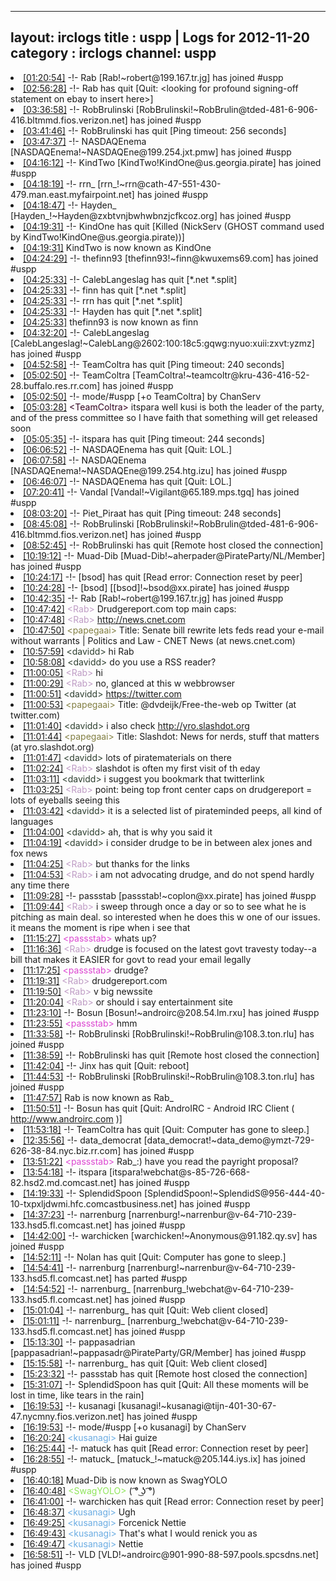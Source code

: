 
---
layout: irclogs
title : uspp | Logs for 2012-11-20
category : irclogs
channel: uspp
---
<li class="logitem"><a href="#01:20:54" name="01:20:54" class="time">[01:20:54]</a> -!- <span class="join">Rab</span> [Rab!~robert@199.167.tr.jg] has joined #uspp </li>
<li class="logitem"><a href="#02:56:28" name="02:56:28" class="time">[02:56:28]</a> -!- <span class="quit">Rab</span> has quit [Quit: &lt;looking for profound signing-off statement on ebay to insert here&gt;] </li>
<li class="logitem"><a href="#03:36:58" name="03:36:58" class="time">[03:36:58]</a> -!- <span class="join">RobBrulinski</span> [RobBrulinski!~RobBrulin@tded-481-6-906-416.bltmmd.fios.verizon.net] has joined #uspp </li>
<li class="logitem"><a href="#03:41:46" name="03:41:46" class="time">[03:41:46]</a> -!- <span class="quit">RobBrulinski</span> has quit [Ping timeout: 256 seconds] </li>
<li class="logitem"><a href="#03:47:37" name="03:47:37" class="time">[03:47:37]</a> -!- <span class="join">NASDAQEnema</span> [NASDAQEnema!~NASDAQEne@199.254.jxt.pmw] has joined #uspp </li>
<li class="logitem"><a href="#04:16:12" name="04:16:12" class="time">[04:16:12]</a> -!- <span class="join">KindTwo</span> [KindTwo!KindOne@us.georgia.pirate] has joined #uspp </li>
<li class="logitem"><a href="#04:18:19" name="04:18:19" class="time">[04:18:19]</a> -!- <span class="join">rrn_</span> [rrn_!~rrn@cath-47-551-430-479.man.east.myfairpoint.net] has joined #uspp </li>
<li class="logitem"><a href="#04:18:47" name="04:18:47" class="time">[04:18:47]</a> -!- <span class="join">Hayden_</span> [Hayden_!~Hayden@zxbtvnjbwhwbnzjcfkcoz.org] has joined #uspp </li>
<li class="logitem"><a href="#04:19:31" name="04:19:31" class="time">[04:19:31]</a> -!- <span class="quit">KindOne</span> has quit [Killed (NickServ (GHOST command used by KindTwo!KindOne@us.georgia.pirate))] </li>
<li class="logitem"><a href="#04:19:31" name="04:19:31" class="time">[04:19:31]</a> <span class="nick">KindTwo</span> is now known as <span class="nick">KindOne</span> </li>
<li class="logitem"><a href="#04:24:29" name="04:24:29" class="time">[04:24:29]</a> -!- <span class="join">thefinn93</span> [thefinn93!~finn@kwuxems69.com] has joined #uspp </li>
<li class="logitem"><a href="#04:25:33" name="04:25:33" class="time">[04:25:33]</a> -!- <span class="quit">CalebLangeslag</span> has quit [*.net *.split] </li>
<li class="logitem"><a href="#04:25:33" name="04:25:33" class="time">[04:25:33]</a> -!- <span class="quit">finn</span> has quit [*.net *.split] </li>
<li class="logitem"><a href="#04:25:33" name="04:25:33" class="time">[04:25:33]</a> -!- <span class="quit">rrn</span> has quit [*.net *.split] </li>
<li class="logitem"><a href="#04:25:33" name="04:25:33" class="time">[04:25:33]</a> -!- <span class="quit">Hayden</span> has quit [*.net *.split] </li>
<li class="logitem"><a href="#04:25:33" name="04:25:33" class="time">[04:25:33]</a> <span class="nick">thefinn93</span> is now known as <span class="nick">finn</span> </li>
<li class="logitem"><a href="#04:32:20" name="04:32:20" class="time">[04:32:20]</a> -!- <span class="join">CalebLangeslag</span> [CalebLangeslag!~CalebLang@2602:100:18c5:gqwg:nyuo:xuii:zxvt:yzmz] has joined #uspp </li>
<li class="logitem"><a href="#04:52:58" name="04:52:58" class="time">[04:52:58]</a> -!- <span class="quit">TeamColtra</span> has quit [Ping timeout: 240 seconds] </li>
<li class="logitem"><a href="#05:02:50" name="05:02:50" class="time">[05:02:50]</a> -!- <span class="join">TeamColtra</span> [TeamColtra!~teamcoltr@kru-436-416-52-28.buffalo.res.rr.com] has joined #uspp </li>
<li class="logitem"><a href="#05:02:50" name="05:02:50" class="time">[05:02:50]</a> -!- mode/<span class="mode">#uspp</span> [+o TeamColtra] by ChanServ </li>
<li class="logitem"><a href="#05:03:28" name="05:03:28" class="time">[05:03:28]</a> <span class="person" style="color:#30001e">&lt;TeamColtra&gt;</span> itspara well kusi is both the leader of the party, and of the press committee so I have faith that something will get released soon </li>
<li class="logitem"><a href="#05:05:35" name="05:05:35" class="time">[05:05:35]</a> -!- <span class="quit">itspara</span> has quit [Ping timeout: 244 seconds] </li>
<li class="logitem"><a href="#06:06:52" name="06:06:52" class="time">[06:06:52]</a> -!- <span class="quit">NASDAQEnema</span> has quit [Quit: LOL.] </li>
<li class="logitem"><a href="#06:07:58" name="06:07:58" class="time">[06:07:58]</a> -!- <span class="join">NASDAQEnema</span> [NASDAQEnema!~NASDAQEne@199.254.htg.izu] has joined #uspp </li>
<li class="logitem"><a href="#06:46:07" name="06:46:07" class="time">[06:46:07]</a> -!- <span class="quit">NASDAQEnema</span> has quit [Quit: LOL.] </li>
<li class="logitem"><a href="#07:20:41" name="07:20:41" class="time">[07:20:41]</a> -!- <span class="join">Vandal</span> [Vandal!~Vigilant@65.189.mps.tgq] has joined #uspp </li>
<li class="logitem"><a href="#08:03:20" name="08:03:20" class="time">[08:03:20]</a> -!- <span class="quit">Piet_Piraat</span> has quit [Ping timeout: 248 seconds] </li>
<li class="logitem"><a href="#08:45:08" name="08:45:08" class="time">[08:45:08]</a> -!- <span class="join">RobBrulinski</span> [RobBrulinski!~RobBrulin@tded-481-6-906-416.bltmmd.fios.verizon.net] has joined #uspp </li>
<li class="logitem"><a href="#08:52:45" name="08:52:45" class="time">[08:52:45]</a> -!- <span class="quit">RobBrulinski</span> has quit [Remote host closed the connection] </li>
<li class="logitem"><a href="#10:19:12" name="10:19:12" class="time">[10:19:12]</a> -!- <span class="join">Muad-Dib</span> [Muad-Dib!~aherpader@PirateParty/NL/Member] has joined #uspp </li>
<li class="logitem"><a href="#10:24:17" name="10:24:17" class="time">[10:24:17]</a> -!- <span class="quit">[bsod]</span> has quit [Read error: Connection reset by peer] </li>
<li class="logitem"><a href="#10:24:28" name="10:24:28" class="time">[10:24:28]</a> -!- <span class="join">[bsod]</span> [[bsod]!~bsod@xx.pirate] has joined #uspp </li>
<li class="logitem"><a href="#10:42:35" name="10:42:35" class="time">[10:42:35]</a> -!- <span class="join">Rab</span> [Rab!~robert@199.167.tr.jg] has joined #uspp </li>
<li class="logitem"><a href="#10:47:42" name="10:47:42" class="time">[10:47:42]</a> <span class="person" style="color:#be9bc4">&lt;Rab&gt;</span> Drudgereport.com top main caps: </li>
<li class="logitem"><a href="#10:47:48" name="10:47:48" class="time">[10:47:48]</a> <span class="person" style="color:#be9bc4">&lt;Rab&gt;</span> <a href="http://news.cnet.com/8301-13578_3-57552225-38/senate-bill-rewrite-lets-feds-read-your-e-mail-without-warrants/?part=rss&amp;subj=news&amp;tag=title" target="_blank">http://news.cnet.com</a> </li>
<li class="logitem"><a href="#10:47:50" name="10:47:50" class="time">[10:47:50]</a> <span class="person" style="color:#817e41">&lt;papegaai&gt;</span> Title: Senate bill rewrite lets feds read your e-mail without warrants | Politics and Law - CNET News (at news.cnet.com) </li>
<li class="logitem"><a href="#10:57:59" name="10:57:59" class="time">[10:57:59]</a> <span class="person" style="color:#2d3f2f">&lt;davidd&gt;</span> hi Rab </li>
<li class="logitem"><a href="#10:58:08" name="10:58:08" class="time">[10:58:08]</a> <span class="person" style="color:#2d3f2f">&lt;davidd&gt;</span> do you use a RSS reader? </li>
<li class="logitem"><a href="#11:00:05" name="11:00:05" class="time">[11:00:05]</a> <span class="person" style="color:#be9bc4">&lt;Rab&gt;</span> hi </li>
<li class="logitem"><a href="#11:00:29" name="11:00:29" class="time">[11:00:29]</a> <span class="person" style="color:#be9bc4">&lt;Rab&gt;</span> no, glanced at this w webbrowser </li>
<li class="logitem"><a href="#11:00:51" name="11:00:51" class="time">[11:00:51]</a> <span class="person" style="color:#2d3f2f">&lt;davidd&gt;</span> <a href="https://twitter.com/dvdeijk/lists/free-the-web" target="_blank">https://twitter.com</a> </li>
<li class="logitem"><a href="#11:00:53" name="11:00:53" class="time">[11:00:53]</a> <span class="person" style="color:#817e41">&lt;papegaai&gt;</span> Title: @dvdeijk/Free-the-web op Twitter (at twitter.com) </li>
<li class="logitem"><a href="#11:01:40" name="11:01:40" class="time">[11:01:40]</a> <span class="person" style="color:#2d3f2f">&lt;davidd&gt;</span> i also check <a href="http://yro.slashdot.org" target="_blank">http://yro.slashdot.org</a> </li>
<li class="logitem"><a href="#11:01:44" name="11:01:44" class="time">[11:01:44]</a> <span class="person" style="color:#817e41">&lt;papegaai&gt;</span> Title: Slashdot: News for nerds, stuff that matters (at yro.slashdot.org) </li>
<li class="logitem"><a href="#11:01:47" name="11:01:47" class="time">[11:01:47]</a> <span class="person" style="color:#2d3f2f">&lt;davidd&gt;</span> lots of piratematerials on there </li>
<li class="logitem"><a href="#11:02:24" name="11:02:24" class="time">[11:02:24]</a> <span class="person" style="color:#be9bc4">&lt;Rab&gt;</span> slashdot is often my first visit of th eday </li>
<li class="logitem"><a href="#11:03:11" name="11:03:11" class="time">[11:03:11]</a> <span class="person" style="color:#2d3f2f">&lt;davidd&gt;</span> i suggest you bookmark that twitterlink </li>
<li class="logitem"><a href="#11:03:25" name="11:03:25" class="time">[11:03:25]</a> <span class="person" style="color:#be9bc4">&lt;Rab&gt;</span> point: being top front center caps on drudgereport = lots of eyeballs seeing this </li>
<li class="logitem"><a href="#11:03:42" name="11:03:42" class="time">[11:03:42]</a> <span class="person" style="color:#2d3f2f">&lt;davidd&gt;</span> it is a selected list of pirateminded peeps, all kind of languages </li>
<li class="logitem"><a href="#11:04:00" name="11:04:00" class="time">[11:04:00]</a> <span class="person" style="color:#2d3f2f">&lt;davidd&gt;</span> ah, that is why you said it </li>
<li class="logitem"><a href="#11:04:19" name="11:04:19" class="time">[11:04:19]</a> <span class="person" style="color:#2d3f2f">&lt;davidd&gt;</span> i consider drudge to be in between alex jones and fox news </li>
<li class="logitem"><a href="#11:04:25" name="11:04:25" class="time">[11:04:25]</a> <span class="person" style="color:#be9bc4">&lt;Rab&gt;</span> but thanks for the links </li>
<li class="logitem"><a href="#11:04:53" name="11:04:53" class="time">[11:04:53]</a> <span class="person" style="color:#be9bc4">&lt;Rab&gt;</span> i am not advocating drudge, and do not spend hardly any time there </li>
<li class="logitem"><a href="#11:09:28" name="11:09:28" class="time">[11:09:28]</a> -!- <span class="join">passstab</span> [passstab!~coplon@xx.pirate] has joined #uspp </li>
<li class="logitem"><a href="#11:09:44" name="11:09:44" class="time">[11:09:44]</a> <span class="person" style="color:#be9bc4">&lt;Rab&gt;</span> i sweep through once a day or so to see what he is pitching as main deal. so interested when he does this w one of our issues. it means the moment is ripe when i see that </li>
<li class="logitem"><a href="#11:15:27" name="11:15:27" class="time">[11:15:27]</a> <span class="person" style="color:#dc45d1">&lt;passstab&gt;</span> whats up? </li>
<li class="logitem"><a href="#11:16:36" name="11:16:36" class="time">[11:16:36]</a> <span class="person" style="color:#be9bc4">&lt;Rab&gt;</span> drudge is focused on the latest govt travesty today--a bill that makes it EASIER for govt to read your email legally </li>
<li class="logitem"><a href="#11:17:25" name="11:17:25" class="time">[11:17:25]</a> <span class="person" style="color:#dc45d1">&lt;passstab&gt;</span> drudge? </li>
<li class="logitem"><a href="#11:19:31" name="11:19:31" class="time">[11:19:31]</a> <span class="person" style="color:#be9bc4">&lt;Rab&gt;</span> drudgereport.com </li>
<li class="logitem"><a href="#11:19:50" name="11:19:50" class="time">[11:19:50]</a> <span class="person" style="color:#be9bc4">&lt;Rab&gt;</span> v big newssite </li>
<li class="logitem"><a href="#11:20:04" name="11:20:04" class="time">[11:20:04]</a> <span class="person" style="color:#be9bc4">&lt;Rab&gt;</span> or should i say entertainment site </li>
<li class="logitem"><a href="#11:23:10" name="11:23:10" class="time">[11:23:10]</a> -!- <span class="join">Bosun</span> [Bosun!~androirc@208.54.lm.rxu] has joined #uspp </li>
<li class="logitem"><a href="#11:23:55" name="11:23:55" class="time">[11:23:55]</a> <span class="person" style="color:#dc45d1">&lt;passstab&gt;</span> hmm </li>
<li class="logitem"><a href="#11:33:58" name="11:33:58" class="time">[11:33:58]</a> -!- <span class="join">RobBrulinski</span> [RobBrulinski!~RobBrulin@108.3.ton.rlu] has joined #uspp </li>
<li class="logitem"><a href="#11:38:59" name="11:38:59" class="time">[11:38:59]</a> -!- <span class="quit">RobBrulinski</span> has quit [Remote host closed the connection] </li>
<li class="logitem"><a href="#11:42:04" name="11:42:04" class="time">[11:42:04]</a> -!- <span class="quit">Jinx</span> has quit [Quit: reboot] </li>
<li class="logitem"><a href="#11:44:53" name="11:44:53" class="time">[11:44:53]</a> -!- <span class="join">RobBrulinski</span> [RobBrulinski!~RobBrulin@108.3.ton.rlu] has joined #uspp </li>
<li class="logitem"><a href="#11:47:57" name="11:47:57" class="time">[11:47:57]</a> <span class="nick">Rab</span> is now known as <span class="nick">Rab_</span> </li>
<li class="logitem"><a href="#11:50:51" name="11:50:51" class="time">[11:50:51]</a> -!- <span class="quit">Bosun</span> has quit [Quit: AndroIRC - Android IRC Client ( <a href="http://www.androirc.com" target="_blank">http://www.androirc.com</a> )] </li>
<li class="logitem"><a href="#11:53:18" name="11:53:18" class="time">[11:53:18]</a> -!- <span class="quit">TeamColtra</span> has quit [Quit: Computer has gone to sleep.] </li>
<li class="logitem"><a href="#12:35:56" name="12:35:56" class="time">[12:35:56]</a> -!- <span class="join">data_democrat</span> [data_democrat!~data_demo@ymzt-729-626-38-84.nyc.biz.rr.com] has joined #uspp </li>
<li class="logitem"><a href="#13:51:22" name="13:51:22" class="time">[13:51:22]</a> <span class="person" style="color:#dc45d1">&lt;passstab&gt;</span> Rab_:) have you read the payright proposal? </li>
<li class="logitem"><a href="#13:54:18" name="13:54:18" class="time">[13:54:18]</a> -!- <span class="join">itspara</span> [itspara!webchat@s-85-726-668-82.hsd2.md.comcast.net] has joined #uspp </li>
<li class="logitem"><a href="#14:19:33" name="14:19:33" class="time">[14:19:33]</a> -!- <span class="join">SplendidSpoon</span> [SplendidSpoon!~SplendidS@956-444-40-10-txpxljdwmi.hfc.comcastbusiness.net] has joined #uspp </li>
<li class="logitem"><a href="#14:37:23" name="14:37:23" class="time">[14:37:23]</a> -!- <span class="join">narrenburg</span> [narrenburg!~narrenbur@v-64-710-239-133.hsd5.fl.comcast.net] has joined #uspp </li>
<li class="logitem"><a href="#14:42:00" name="14:42:00" class="time">[14:42:00]</a> -!- <span class="join">warchicken</span> [warchicken!~Anonymous@91.182.qy.sv] has joined #uspp </li>
<li class="logitem"><a href="#14:52:11" name="14:52:11" class="time">[14:52:11]</a> -!- <span class="quit">Nolan</span> has quit [Quit: Computer has gone to sleep.] </li>
<li class="logitem"><a href="#14:54:41" name="14:54:41" class="time">[14:54:41]</a> -!- <span class="part">narrenburg</span> [narrenburg!~narrenbur@v-64-710-239-133.hsd5.fl.comcast.net] has parted #uspp </li>
<li class="logitem"><a href="#14:54:52" name="14:54:52" class="time">[14:54:52]</a> -!- <span class="join">narrenburg_</span> [narrenburg_!webchat@v-64-710-239-133.hsd5.fl.comcast.net] has joined #uspp </li>
<li class="logitem"><a href="#15:01:04" name="15:01:04" class="time">[15:01:04]</a> -!- <span class="quit">narrenburg_</span> has quit [Quit: Web client closed] </li>
<li class="logitem"><a href="#15:01:11" name="15:01:11" class="time">[15:01:11]</a> -!- <span class="join">narrenburg_</span> [narrenburg_!webchat@v-64-710-239-133.hsd5.fl.comcast.net] has joined #uspp </li>
<li class="logitem"><a href="#15:13:30" name="15:13:30" class="time">[15:13:30]</a> -!- <span class="join">pappasadrian</span> [pappasadrian!~pappasadr@PirateParty/GR/Member] has joined #uspp </li>
<li class="logitem"><a href="#15:15:58" name="15:15:58" class="time">[15:15:58]</a> -!- <span class="quit">narrenburg_</span> has quit [Quit: Web client closed] </li>
<li class="logitem"><a href="#15:23:32" name="15:23:32" class="time">[15:23:32]</a> -!- <span class="quit">passstab</span> has quit [Remote host closed the connection] </li>
<li class="logitem"><a href="#15:31:07" name="15:31:07" class="time">[15:31:07]</a> -!- <span class="quit">SplendidSpoon</span> has quit [Quit: All these moments will be lost in time, like tears in the rain] </li>
<li class="logitem"><a href="#16:19:53" name="16:19:53" class="time">[16:19:53]</a> -!- <span class="join">kusanagi</span> [kusanagi!~kusanagi@tijn-401-30-67-47.nycmny.fios.verizon.net] has joined #uspp </li>
<li class="logitem"><a href="#16:19:53" name="16:19:53" class="time">[16:19:53]</a> -!- mode/<span class="mode">#uspp</span> [+o kusanagi] by ChanServ </li>
<li class="logitem"><a href="#16:20:24" name="16:20:24" class="time">[16:20:24]</a> <span class="person" style="color:#6aace3">&lt;kusanagi&gt;</span> Hai guize </li>
<li class="logitem"><a href="#16:25:44" name="16:25:44" class="time">[16:25:44]</a> -!- <span class="quit">matuck</span> has quit [Read error: Connection reset by peer] </li>
<li class="logitem"><a href="#16:28:55" name="16:28:55" class="time">[16:28:55]</a> -!- <span class="join">matuck_</span> [matuck_!~matuck@205.144.iys.ix] has joined #uspp </li>
<li class="logitem"><a href="#16:40:18" name="16:40:18" class="time">[16:40:18]</a> <span class="nick">Muad-Dib</span> is now known as <span class="nick">SwagYOLO</span> </li>
<li class="logitem"><a href="#16:40:48" name="16:40:48" class="time">[16:40:48]</a> <span class="person" style="color:#8ee55a">&lt;SwagYOLO&gt;</span> ( ͡° ͜ʖ ͡°) </li>
<li class="logitem"><a href="#16:41:00" name="16:41:00" class="time">[16:41:00]</a> -!- <span class="quit">warchicken</span> has quit [Read error: Connection reset by peer] </li>
<li class="logitem"><a href="#16:48:37" name="16:48:37" class="time">[16:48:37]</a> <span class="person" style="color:#6aace3">&lt;kusanagi&gt;</span> Ugh </li>
<li class="logitem"><a href="#16:49:25" name="16:49:25" class="time">[16:49:25]</a> <span class="person" style="color:#6aace3">&lt;kusanagi&gt;</span> Forcenick Nettie </li>
<li class="logitem"><a href="#16:49:43" name="16:49:43" class="time">[16:49:43]</a> <span class="person" style="color:#6aace3">&lt;kusanagi&gt;</span> That's what I would renick you as </li>
<li class="logitem"><a href="#16:49:47" name="16:49:47" class="time">[16:49:47]</a> <span class="person" style="color:#6aace3">&lt;kusanagi&gt;</span> Nettie </li>
<li class="logitem"><a href="#16:58:51" name="16:58:51" class="time">[16:58:51]</a> -!- <span class="join">VLD</span> [VLD!~androirc@901-990-88-597.pools.spcsdns.net] has joined #uspp </li>


